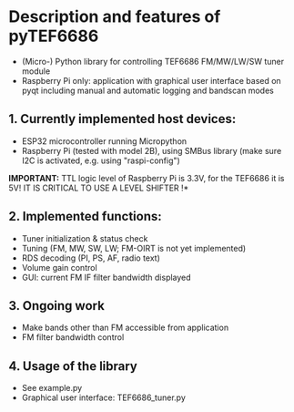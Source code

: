 # Description and features of pyTEF6686
* (Micro-) Python library for controlling TEF6686 FM/MW/LW/SW tuner module
* Raspberry Pi only: application with graphical user interface based on pyqt including manual and automatic logging and bandscan modes 

## 1. Currently implemented host devices:
* ESP32 microcontroller running Micropython
* Raspberry Pi (tested with model 2B), using SMBus library (make sure I2C is activated, e.g. using "raspi-config")

**IMPORTANT:** TTL logic level of Raspberry Pi is 3.3V, for the TEF6686 it is 5V! IT IS CRITICAL TO USE A LEVEL SHIFTER !*

## 2. Implemented functions:
* Tuner initialization & status check
* Tuning (FM, MW, SW, LW; FM-OIRT is not yet implemented)
* RDS decoding (PI, PS, AF, radio text)
* Volume gain control
* GUI: current FM IF filter bandwidth displayed

## 3. Ongoing work
* Make bands other than FM accessible from application
* FM filter bandwidth control

## 4. Usage of the library
* See example.py
* Graphical user interface: TEF6686_tuner.py
